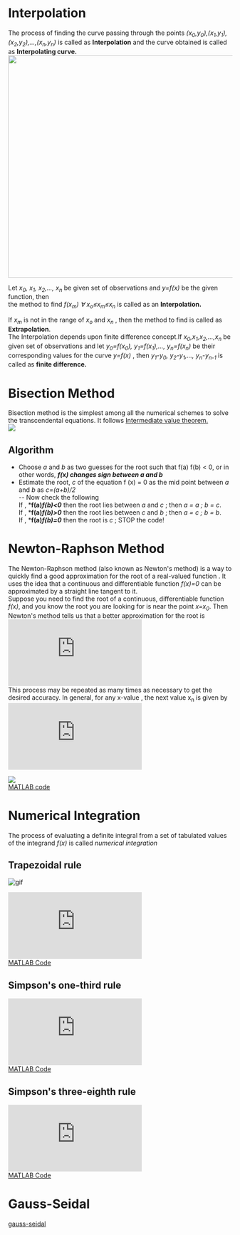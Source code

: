 # Interpolation
The process of finding the curve passing through the points *(x<sub>0</sub>,y<sub>0</sub>),(x<sub>1</sub>,y<sub>1</sub>),(x<sub>2</sub>,y<sub>2</sub>),...,(x<sub>n</sub>,y<sub>n</sub>)* is called as **Interpolation** and the curve obtained is called as **Interpolating curve.**  
<img src="https://github.com/pulkitchandel/Probalistic-Algorithms-in-MATLAB/blob/edit/interpol.PNG" width="600" height="500" />

Let *x<sub>0</sub>, x<sub>1</sub>, x<sub>2</sub>,..., x<sub>n</sub>* be given set of observations and *y=f(x)* be the given function, then  
the method to find *f(x<sub>m</sub>) ∀ x<sub>o</sub>≤x<sub>m</sub>≤x<sub>n</sub>* is called as an **Interpolation.** 

If *x<sub>m</sub>* is not in the range of *x<sub>o</sub>* and *x<sub>n</sub>* , then the method to find is called as **Extrapolation**.  
The Interpolation depends upon finite difference concept.If *x<sub>0</sub>,x<sub>1</sub>,x<sub>2</sub>,...,x<sub>n</sub>* be given set of observations and let *y<sub>0</sub>=f(x<sub>0</sub>), y<sub>1</sub>=f(x<sub>1</sub>),..., y<sub>n</sub>=f(x<sub>n</sub>)* be their corresponding values for the curve *y=f(x)* , then *y<sub>1</sub>-y<sub>0</sub>, y<sub>2</sub>-y<sub>1</sub>,..., y<sub>n</sub>-y<sub>n-1</sub>* is called as **finite difference.**

# Bisection Method
Bisection method is the simplest among all the numerical schemes to solve the transcendental equations. It follows [Intermediate value theorem.](https://www.mathsisfun.com/algebra/intermediate-value-theorem.html)  
![](https://github.com/pulkitchandel/Probalistic-Algorithms-in-MATLAB/blob/edit/demo-a.gif)
## Algorithm
- Choose *a* and *b* as two guesses for the root such that f(a) f(b) < 0, or in other words, ***f(x) changes sign between a and b***
- Estimate the root, *c* of the equation f (x) = 0 as the mid point between *a* and *b* as *c=(a+b)/2*  
-- Now check the following  
    If , ***f(a)*f(b)<0*** then the root lies between *a* and *c* ; then *a = a ; b = c*.  
    If , ***f(a)*f(b)>0*** then the root lies between *c* and *b* ; then *a = c ; b = b*.  
    If , ***f(a)*f(b)=0*** then the root is *c* ; STOP the code!  

# Newton-Raphson Method  
The Newton-Raphson method (also known as Newton's method) is a way to quickly find a good approximation for the root of a real-valued function . It uses the idea that a continuous and differentiable function *f(x)=0* can be approximated by a straight line tangent to it.  
Suppose you need to find the root of a continuous, differentiable function *f(x)*, and you know the root you are looking for is near the point *x=x<sub>0</sub>*. Then Newton's method tells us that a better approximation for the root is  
        ![](https://latex.codecogs.com/gif.latex?x_%7B1%7D%3Dx_0-%20%5Cfrac%7Bf%28x_0%29%7D%7Bf%27%28x_0%29%7D)  
  This process may be repeated as many times as necessary to get the desired accuracy. In general, for any x-value , the next value x<sub>n</sub> is given by  
![](https://latex.codecogs.com/gif.latex?x_%7Bn&plus;1%7D%3Dx_n-%20%5Cfrac%7Bf%28x_n%29%7D%7Bf%27%28x_n%29%7D)


![](https://github.com/pulkitchandel/Probalistic-Algorithms-in-MATLAB/blob/edit/cube_root_27_anim.gif)  
[MATLAB code](https://github.com/pulkitchandel/Probalistic-Algorithms-in-MATLAB/blob/edit/newtonraph.m)

# Numerical Integration
The process of evaluating a definite integral from a set of tabulated values of the integrand *f(x)* is called *numerical integration*
## Trapezoidal rule
![gif](https://github.com/pulkitchandel/Probalistic-Algorithms-in-MATLAB/blob/edit/trapezoid.gif)

![trapezoidal](https://latex.codecogs.com/gif.latex?%5Cint_%7Bx_0%7D%5E%7Bx_0&plus;nh%7Df%28x%29dx%3D%5Cfrac%7Bh%7D%7B2%7D%5B%28y_0&plus;y_n%29&plus;2%28y_1&plus;y_2&plus;...y_%7Bn-1%7D%29%5D)  
[MATLAB Code](https://github.com/pulkitchandel/Probalistic-Algorithms-in-MATLAB/blob/edit/trapezoidal_rule.m)
## Simpson's one-third rule
![simonethird](https://latex.codecogs.com/gif.latex?%5Cint_%7Bx_0%7D%5E%7Bx_0&plus;2h%7Df%28x%29dx%3D%5Cfrac%7Bh%7D%7B3%7D%5B%28y_0&plus;y_n%29&plus;4%28y_1&plus;y_3&plus;...y_%7Bn-1%7D%29&plus;2%28y_2&plus;y_4&plus;...&plus;y_%7Bn-2%7D%29%5D)  
[MATLAB Code](https://github.com/pulkitchandel/Probalistic-Algorithms-in-MATLAB/blob/master/simpson_onethirdrule.m)
## Simpson's three-eighth rule
![simthreeeight](https://latex.codecogs.com/gif.latex?%5Cint_%7Bx_0%7D%5E%7Bx_0&plus;3h%7Df%28x%29dx%3D%5Cfrac%7B3h%7D%7B8%7D%5B%28y_0&plus;y_n%29&plus;3%28y_1&plus;y_2&plus;y_4&plus;y_5...y_%7Bn-1%7D%29&plus;2%28y_3&plus;y_6&plus;...&plus;y_%7Bn-3%7D%29%5D)  
[MATLAB Code](https://github.com/pulkitchandel/Probalistic-Algorithms-in-MATLAB/blob/master/simpson_ThreeEightRule.m)
# Gauss-Seidal
[gauss-seidal](https://github.com/pulkitchandel/Probalistic-Algorithms-in-MATLAB/blob/master/GaussSeidelMethod.m)
